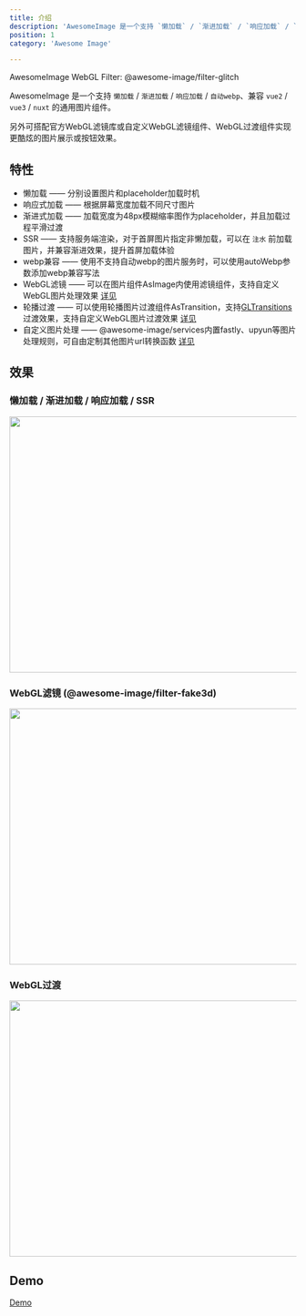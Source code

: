 ```yaml
---
title: 介绍
description: 'AwesomeImage 是一个支持 `懒加载` / `渐进加载` / `响应加载` / `自动webp`、兼容 `vue2` / `vue3` / `nuxt` 的通用图片组件，可搭配内置或自定义WebGL滤镜组件、WebGL过渡组件实现更酷炫的图片展示或按钮效果'
position: 1
category: 'Awesome Image'

---
```

<Banner></Banner>
<alert>
  AwesomeImage WebGL Filter: @awesome-image/filter-glitch
</alert>

AwesomeImage 是一个支持 `懒加载` / `渐进加载` / `响应加载` / `自动webp`、兼容 `vue2` / `vue3` / `nuxt` 的通用图片组件。

另外可搭配官方WebGL滤镜库或自定义WebGL滤镜组件、WebGL过渡组件实现更酷炫的图片展示或按钮效果。

## 特性

- 懒加载 —— 分别设置图片和placeholder加载时机
- 响应式加载  ——  根据屏幕宽度加载不同尺寸图片
- 渐进式加载  ——  加载宽度为48px模糊缩率图作为placeholder，并且加载过程平滑过渡
- SSR  ——  支持服务端渲染，对于首屏图片指定非懒加载，可以在 `注水` 前加载图片，并兼容渐进效果，提升首屏加载体验
- webp兼容  ——  使用不支持自动webp的图片服务时，可以使用autoWebp参数添加webp兼容写法
- WebGL滤镜  ——  可以在图片组件AsImage内使用滤镜组件，支持自定义WebGL图片处理效果 [详见](/filter/introduction)
- 轮播过渡  ——  可以使用轮播图片过渡组件AsTransition，支持[GLTransitions](https://gl-transitions.com/)过渡效果，支持自定义WebGL图片过渡效果 [详见](/transition/introduction)
- 自定义图片处理  ——  @awesome-image/services内置fastly、upyun等图片处理规则，可自由定制其他图片url转换函数 [详见](/url)

## 效果
### 懒加载 / 渐进加载 / 响应加载 / SSR
<img src="/show.gif" width="804" height="450" alt=""/>

### WebGL滤镜 (@awesome-image/filter-fake3d)
<img src="/fake3d.gif" width="804" height="450" alt=""/>

### WebGL过渡
<img src="/transition.gif" width="804" height="450" alt=""/>

## Demo
[Demo](https://awesome-image-demo.vercel.app)

